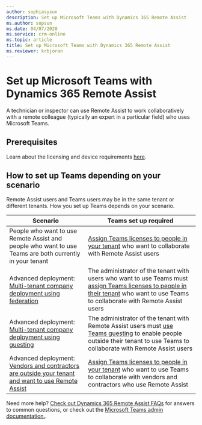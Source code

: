 ```yaml
---
author: sophiasysun
description: Set up Microsoft Teams with Dynamics 365 Remote Assist 
ms.author: sopsun
ms.date: 04/07/2020
ms.service: crm-online
ms.topic: article
title: Set up Microsoft Teams with Dynamics 365 Remote Assist 
ms.reviewer: krbjoran
---
```


# Set up Microsoft Teams with Dynamics 365 Remote Assist  

A technician or inspector can use Remote Assist to work collaboratively with a remote colleague (typically an expert in a particular field) who uses Microsoft Teams. 

## Prerequisites

Learn about the licensing and device requirements [here](requirements).

## How to set up Teams depending on your scenario

Remote Assist users and Teams users may be in the same tenant or different tenants. How you set up Teams depends on your scenario.

| Scenario                                                                                                                                                                                                                                                                                                                    | Teams set up required                                                                                                                                                                          |
| --------------------------------------------------------------------------------------------------------------------------------------------------------------------------------------------------------------------------------------------------------------------------------------------------------------------------- | ---------------------------------------------------------------------------------------------------------------------------------------------------------------------------------------------- |
| People who want to use Remote Assist and people who want to use Teams are both currently in your tenant                                                                                                                                                                                                                | [Assign Teams licenses to people in your tenant](https://docs.microsoft.com/en-us/MicrosoftTeams/user-access) who want to collaborate with Remote Assist users                                                             |
| Advanced deployment: [Multi-tenant company deployment using federation](https://docs.microsoft.com/en-us/dynamics365/mixed-reality/remote-assist/multi-tenant-deployment#solution-1-federation) | The administrator of the tenant with users who want to use Teams must [assign Teams licenses to people in their tenant](https://docs.microsoft.com/en-us/MicrosoftTeams/user-access) who want to use Teams to collaborate with Remote Assist users                                                             |
| Advanced deployment: [Multi-tenant company deployment using guesting](https://docs.microsoft.com/en-us/dynamics365/mixed-reality/remote-assist/multi-tenant-deployment#solution-2-guesting)      | The administrator of the tenant with Remote Assist users must [use Teams guesting](https://docs.microsoft.com/en-us/microsoftteams/guest-access-checklist) to enable people outside their tenant to use Teams to collaborate with Remote Assist users|
| Advanced deployment: [Vendors and contractors are outside your tenant and want to use Remote Assist](vendor-use-ra.md)                                                                                                                                                                                                                                        | [Assign Teams licenses to people in your tenant](https://docs.microsoft.com/en-us/MicrosoftTeams/user-access) who want to use Teams to collaborate with vendors and contractors who use Remote Assist                                                           |




Need more help? [Check out Dynamics 365 Remote Assist FAQs](faq.md) for answers to common questions, or check out the [Microsoft Teams admin documentation.](https://docs.microsoft.com/en-us/microsoftteams).
